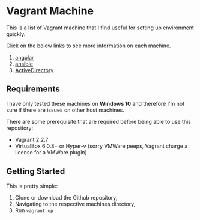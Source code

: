 # Vagrant Machine

This is a list of Vagrant machine that I find useful for setting up environment quickly.

Click on the below links to see more information on each machine.

1. [angular](angular/README.md)
2. [ansible](ansible/README.md)
3. [ActiveDirectory](ActiveDirectory/README.md)

## Requirements

I have only tested these machines on **Windows 10** and therefore I'm not sure if there are issues on other host machines.

There are some prerequisite that are required before being able to use this repository:

- Vagrant 2.2.7
- VirtualBox 6.0.8+ or Hyper-v (sorry VMWare peeps, Vagrant charge a license for a VMWare plugin)

## Getting Started

This is pretty simple:
1. Clone or download the Github repository, 
2. Navigating to the respective machines directory,
3. Run `vagrant up`

